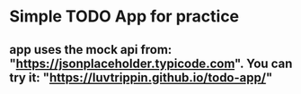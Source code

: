 # Simple TODO App for practice

## app uses the mock api from: "https://jsonplaceholder.typicode.com". You can try it: "https://luvtrippin.github.io/todo-app/"
